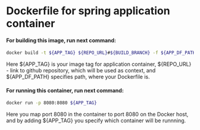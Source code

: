 # Dockerfile for spring application container
#### For building this image, run next command:
```bash
docker build -t ${APP_TAG} ${REPO_URL}#${BUILD_BRANCH} -f ${APP_DF_PATH} 
```
Here ${APP_TAG} is your image tag for application container, ${REPO_URL} - link to github repository, which will be used as context, and ${APP_DF_PATH} specifies path, where your Dockerfile is.

#### For running this container, run next command:
```bash
docker run -p 8080:8080 ${APP_TAG}
```
Here you map port 8080 in the container to port 8080 on the Docker host, and by adding ${APP_TAG} you specify which container will be runnning.
